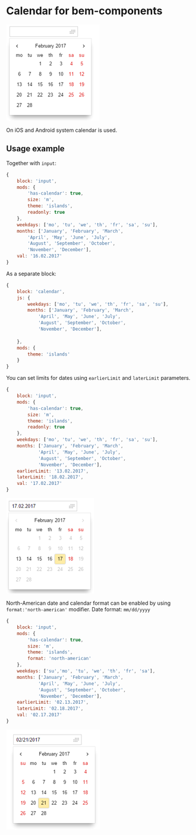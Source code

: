 # Calendar for bem-components

![calendar](preview/desktop_en.png)

On iOS and Android system calendar is used.

## Usage example

Together with `input`:
```js
{
    block: 'input',
    mods: {
        'has-calendar': true,
        size: 'm',
        theme: 'islands',
        readonly: true
    },
    weekdays: ['mo', 'tu', 'we', 'th', 'fr', 'sa', 'su'],
    months: ['January', 'February', 'March',
        'April', 'May', 'June', 'July',
        'August', 'September', 'October',
        'November', 'December'],
    val: '16.02.2017'
}
```

As a separate block:
```js
{
    block: 'calendar',
    js: {
        weekdays: ['mo', 'tu', 'we', 'th', 'fr', 'sa', 'su'],
        months: ['January', 'February', 'March',
            'April', 'May', 'June', 'July',
            'August', 'September', 'October',
            'November', 'December'],

    },
    mods: {
        theme: 'islands'
    }
}
```

You can set limits for dates using `earlierLimit` and `laterLimit` parameters.
```js
{
    block: 'input',
    mods: {
        'has-calendar': true,
        size: 'm',
        theme: 'islands',
        readonly: true
    },
    weekdays: ['mo', 'tu', 'we', 'th', 'fr', 'sa', 'su'],
    months: ['January', 'February', 'March',
            'April', 'May', 'June', 'July',
            'August', 'September', 'October',
            'November', 'December'],
    earlierLimit: '13.02.2017',
    laterLimit: '18.02.2017',
    val: '17.02.2017'
}
```
![calendar](preview/limits_en.png)

North-American date and calendar format can be enabled by using `format:'north-american'` modifier.
Date format: `mm/dd/yyyy`
```js
{
    block: 'input',
    mods: {
        'has-calendar': true,
        size: 'm',
        theme: 'islands',
        format: 'north-american'
    },
    weekdays: ['su','mo', 'tu', 'we', 'th', 'fr', 'sa'],
    months: ['January', 'February', 'March',
            'April', 'May', 'June', 'July',
            'August', 'September', 'October',
            'November', 'December'],
    earlierLimit: '02.13.2017',
    laterLimit: '02.18.2017',
    val: '02.17.2017'
}
```
![calendar](preview/na_en.png)
